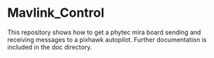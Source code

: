 # Mavlink_Control

This repository shows how to get a phytec mira board sending and receiving messages to a pixhawk autopilot. Further documentation is included in the doc directory. 
